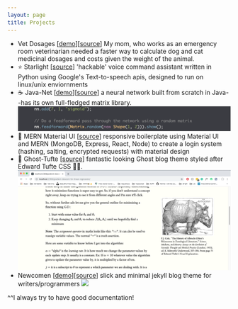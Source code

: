 ```yaml
---
layout: page
title: Projects
---
```


- Vet Dosages [[demo](https://vet.dannydenenberg.com)][[source](https://github.com/dannydenenberg/vet)] My mom, who works as an emergency room veterinarian needed a faster way to calculate dog and cat medicinal dosages and costs given the weight of the animal.
- ⭐️ Starlight [[source](https://github.com/dannydenenberg/Starlight)] 'hackable' voice command assistant written in Python using Google's Text-to-speech apis, designed to run on linux/unix enviornments
- ☕️ Java-Net [[demo](https://dannydenenberg.github.io/simple_nn_in_java/)][[source](https://github.com/dannydenenberg/simple_nn_in_java/)] a neural network built from scratch in Java--has its own full-fledged matrix library.
  ![](/goods/javanet.png)
- 🚉 MERN Material UI [[source](https://github.com/dannydenenberg/Material-ui-MERN-boilerplate)] responsive boilerplate using Material UI and MERN (MongoDB, Express, React, Node) to create a login system (hashing, salting, encrypted requests) with material design
- 👻 Ghost-Tufte [[source](https://github.com/dannydenenberg/ghost-tufte)] fantastic looking Ghost blog theme styled after Edward Tufte CSS 👩‍🎨.
  ![](https://raw.githubusercontent.com/dannydenenberg/ghost-tufte/master/Screenshots/ArticleView.png)
- Newcomen [[demo](https://suspicious-villani-304da9.netlify.com/)][[source](https://github.com/dannydenenberg/newcomen)] slick and minimal jekyll blog theme for writers/programmers
  ![](https://raw.githubusercontent.com/dannydenenberg/newcomen/master/goods/pic1.png)

^^I always try to have good documentation!
